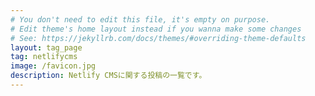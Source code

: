 ```yaml
---
# You don't need to edit this file, it's empty on purpose.
# Edit theme's home layout instead if you wanna make some changes
# See: https://jekyllrb.com/docs/themes/#overriding-theme-defaults
layout: tag_page
tag: netlifycms
image: /favicon.jpg
description: Netlify CMSに関する投稿の一覧です。
---
```

